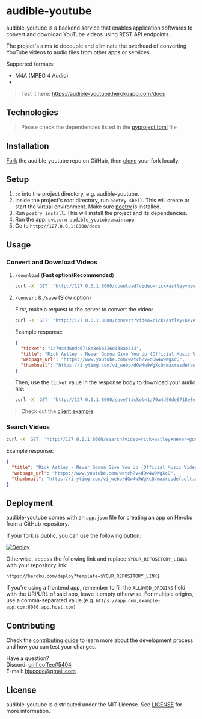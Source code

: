 # audible-youtube

audible-youtube is a backend service that enables application softwares to convert and download YouTube videos using REST API endpoints.

The project's aims to decouple and eliminate the overhead of converting YouTube videos to audio files from other apps or services.

Supported formats:

- M4A (MPEG 4 Audio)
-

> Test it here: https://audible-youtube.herokuapp.com/docs

## Technologies
> Please check the dependencies listed in the [pyproject.toml](pyproject.toml) file

## Installation

[Fork](https://docs.github.com/en/get-started/quickstart/fork-a-repo#forking-a-repository) the audible_youtube repo on GitHub, then [clone](https://docs.github.com/en/repositories/creating-and-managing-repositories/cloning-a-repository#cloning-a-repository) your fork locally.

## Setup

1. `cd` into the project directory, e.g. audible-youtube.
2. Inside the project's root directory, run `poetry shell`. This will create or start the virtual environment. Make sure [poetry](https://github.com/python-poetry/poetry#installation) is installed.
3. Run `poetry install`. This will install the project and its dependencies.
4. Run the app: `uvicorn audible_youtube.main:app`.
5. Go to `http://127.0.0.1:8000/docs`

## Usage

### Convert and Download Videos

1. `/download` (**Fast option/Recommended**)

   ```sh
   curl -X 'GET' 'http://127.0.0.1:8000/download?video=rick+astley+never+gonna+give+you+up' --output 'audio_file.m4a'
   ```

2. `/convert` & `/save` (Slow option)

   First, make a request to the server to convert the video:

   ```sh
   curl -X 'GET' 'http://127.0.0.1:8000/convert?video=rick+astley+never+gonna+give+you+up' -H 'accept: */*'
   ```

   Example response:

   ```json
   {
     "ticket": "1a79a4d60de6718e8e5b326e338ae533",
     "title": "Rick Astley - Never Gonna Give You Up (Official Music Video)",
     "webpage_url": "https://www.youtube.com/watch?v=dQw4w9WgXcQ",
     "thumbnail": "https://i.ytimg.com/vi_webp/dQw4w9WgXcQ/maxresdefault.webp"
   }
   ```

   Then, use the `ticket` value in the response body to download your audio file:

   ```sh
   curl -X 'GET' 'http://127.0.0.1:8000/save?ticket=1a79a4d60de6718e8e5b326e338ae533' -H 'accept: */*' --output 'audio_file.m4a'
   ```

> Check out the [client example](./example/example_client.py).

### Search Videos

```sh
curl -X 'GET' 'http://127.0.0.1:8000/search?video=rick+astley+never+gonna+give+you+up' -H 'accept: */*'
```

Example response:

```json
{
  "title": "Rick Astley - Never Gonna Give You Up (Official Music Video)",
  "webpage_url": "https://www.youtube.com/watch?v=dQw4w9WgXcQ",
  "thumbnail": "https://i.ytimg.com/vi_webp/dQw4w9WgXcQ/maxresdefault.webp"
}
```

## Deployment

audible-youtube comes with an `app.json` file for creating an app on Heroku from a GitHub repository.

If your fork is public, you can use the following button:

[![Deploy](https://www.herokucdn.com/deploy/button.svg)](https://heroku.com/deploy)

Otherwise, access the following link and replace `$YOUR_REPOSITORY_LINK$` with your repository link:

```
https://heroku.com/deploy?template=$YOUR_REPOSITORY_LINK$
```

If you're using a frontend app, remember to fill the `ALLOWED_ORIGINS` field with the URI/URL of said app, leave it empty otherwise. For multiple origins, use a comma-separated value (e.g. `https://app.com,example-app.com:8080,app.host.com`)

## Contributing

Check the [contributing guide](./.github/CONTRIBUTING.md) to learn more about the development process and how you can test your changes.

Have a question?\
Discord: [cnif.coffee#5404]()\
E-mail: hjucode@gmail.com

## License

audible-youtube is distributed under the MIT License. See [LICENSE](./LICENSE) for more information.
